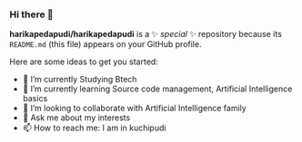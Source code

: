 ### Hi there 👋


**harikapedapudi/harikapedapudi** is a ✨ _special_ ✨ repository because its `README.md` (this file) appears on your GitHub profile.

Here are some ideas to get you started:

- 🔭 I’m currently Studying Btech
- 🌱 I’m currently learning Source code management, Artificial Intelligence basics
- 👯 I’m looking to collaborate with Artificial Intelligence family
- 💬 Ask me about my interests
- 📫 How to reach me: I am  in kuchipudi


